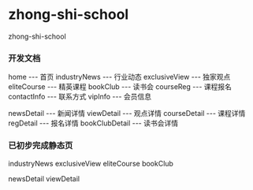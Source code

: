 # zhong-shi-school
zhong-shi-school

### 开发文档
home --- 首页
industryNews  ---  行业动态
exclusiveView ---  独家观点
eliteCourse   ---  精英课程
bookClub      ---  读书会
courseReg     ---  课程报名
contactInfo   ---  联系方式
vipInfo       ---  会员信息


newsDetail    ---  新闻详情
viewDetail    ---  观点详情
courseDetail  ---  课程详情
regDetail     ---  报名详情
bookClubDetail --- 读书会详情

### 已初步完成静态页
industryNews
exclusiveView
eliteCourse
bookClub

newsDetail
viewDetail